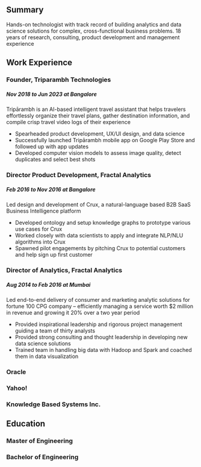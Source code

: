 
## Summary
Hands-on technologist with track record of building analytics and data science solutions for complex, cross-functional business problems. 18 years of research, consulting, product development and management experience
## Work Experience 
### Founder, Triparambh Technologies
##### Nov 2018 to Jun 2023 at Bangalore
Tripārambh is an AI-based intelligent travel assistant that helps travelers effortlessly organize their travel plans, gather destination information, and compile crisp travel video logs of their experience
- Spearheaded product development, UX/UI design, and data science
- Successfully launched Tripārambh mobile app on Google Play Store and followed up with app updates
- Developed computer vision models to assess image quality, detect duplicates and select best shots

### Director Product Development, Fractal Analytics
##### Feb 2016 to Nov 2016 at Bangalore
Led design and development of Crux, a natural-language based B2B SaaS Business Intelligence platform
- Developed ontology and setup knowledge graphs to prototype various use cases for Crux
- Worked closely with data scientists to apply and integrate NLP/NLU algorithms into Crux
- Spawned pilot engagements by pitching Crux to potential customers and help sign up first customer

### Director of Analytics, Fractal Analytics
##### Aug 2014 to Feb 2016 at Mumbai
Led end-to-end delivery of consumer and marketing analytic solutions for fortune 100 CPG company – efficiently managing a service worth $2 million in revenue and growing it 20% over a two year period
- Provided inspirational leadership and rigorous project management guiding a team of thirty analysts
- Provided strong consulting and thought leadership in developing new data science solutions
- Trained team in handling big data with Hadoop and Spark and coached them in data visualization



### Oracle
### Yahoo!
### Knowledge Based Systems Inc.

## Education
### Master of Engineering
### Bachelor of Engineering
